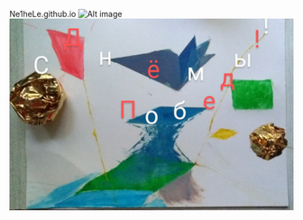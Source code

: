  Ne1heLe.github.io
![Alt image](https://github.com/{Ne1heLe}/{Ne1heLe.github.io}/raw/{master}/{https://github.com/Ne1heLe/Ne1heLe.github.io/master/IMG_20200509_121713~3.jpeg)
<img src="https://github.com/Ne1heLe/Ne1heLe.github.io/raw/master/IMG_20200509_121713~3.jpeg"/>
